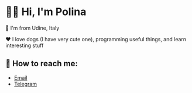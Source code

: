 # 👋🏻 Hi, I'm Polina

📍 I'm from Udine, Italy

❤️ I love dogs (I have very cute one), programming useful things, and learn interesting stuff

## 👻 How to reach me:

- [Email](mailto:topolina1337@gmail.com)
- [Telegram](https://t.me/pol1n04ka1337)
